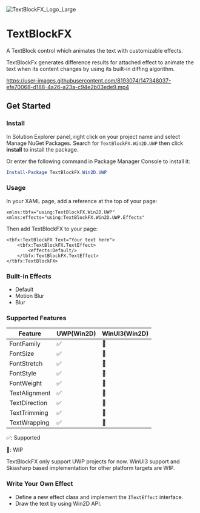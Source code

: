 ![TextBlockFX_Logo_Large](https://user-images.githubusercontent.com/8193074/147546728-6149baa5-a4b1-4c4a-bcc3-01946f741e5b.png)

# TextBlockFX

A TextBlock control which animates the text with customizable effects.

TextBlockFx generates difference results for attached effect to animate the text when its content changes by using its built-in diffing algorithm.


https://user-images.githubusercontent.com/8193074/147348037-efe70068-d188-4a26-a23a-c94e2b03ede9.mp4


## Get Started

### Install

In Solution Explorer panel, right click on your project name and select Manage NuGet Packages. Search for `TextBlockFX.Win2D.UWP` then click **install** to install the package.

Or enter the following command in Package Manager Console to install it:

```powershell
Install-Package TextBlockFX.Win2D.UWP
```

### Usage

In your XAML page, add a reference at the top of your page:

```xaml
xmlns:tbfx="using:TextBlockFX.Win2D.UWP"
xmlns:effects="using:TextBlockFX.Win2D.UWP.Effects"
```

Then add TextBlockFX to your page:

```xaml
<tbfx:TextBlockFX Text="Your text here">
    <tbfx:TextBlockFX.TextEffect>
        <effects:Default/>
    </tbfx:TextBlockFX.TextEffect>
</tbfx:TextBlockFX>
```

### Built-in Effects

* Default
* Motion Blur
* Blur

### Supported Features

| Feature              	| UWP(Win2D) 	| WinUI3(Win2D) 	|
|----------------------	|------------	|---------------	|
|     FontFamily       	| ✅          	| 🚧             	|
|     FontSize         	| ✅          	| 🚧             	|
|     FontStretch      	| ✅          	| 🚧             	|
|     FontStyle        	| ✅          	| 🚧             	|
|     FontWeight       	| ✅          	| 🚧             	|
|     TextAlignment    	| ✅          	| 🚧             	|
|     TextDirection    	| ✅          	| 🚧             	|
|     TextTrimming     	| ✅          	| 🚧             	|
|     TextWrapping     	| ✅          	| 🚧             	|

✅: Supported

🚧: WIP

TextBlockFX only support UWP projects for now. WinUI3 support and Skiasharp based implementation for other platform targets are WIP.

### Write Your Own Effect

* Define a new effect class and implement the `ITextEffect` interface.
* Draw the text by using Win2D API.

